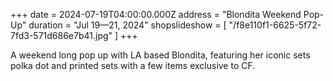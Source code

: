 +++
date = 2024-07-19T04:00:00.000Z
address = "Blondita Weekend Pop-Up"
duration = "Jul 19—21, 2024"
shopslideshow = [ "/f8e110f1-6625-5f72-7fd3-571d686e7b41.jpg" ]
+++

A weekend long pop up with LA based Blondita, featuring her iconic sets polka dot and printed sets with a few items exclusive to CF.
